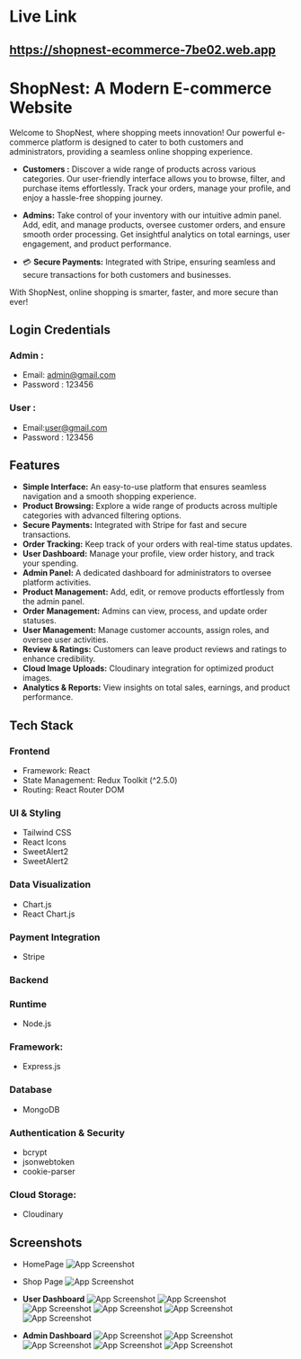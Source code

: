 
# Live Link
## https://shopnest-ecommerce-7be02.web.app




# ShopNest: A Modern E-commerce Website

Welcome to ShopNest, where shopping meets innovation! Our powerful e-commerce platform is designed to cater to both customers and administrators, providing a seamless online shopping experience.

-  **Customers :** Discover a wide range of products across various categories. Our user-friendly interface allows you to browse, filter, and purchase items effortlessly. Track your orders, manage your profile, and enjoy a hassle-free shopping journey.

- **Admins:** Take control of your inventory with our intuitive admin panel. Add, edit, and manage products, oversee customer orders, and ensure smooth order processing. Get insightful analytics on total earnings, user engagement, and product performance.

- 💳 **Secure Payments:** Integrated with Stripe, ensuring seamless and secure transactions for both customers and businesses.

With ShopNest, online shopping is smarter, faster, and more secure than ever!




## Login Credentials
### Admin :
- Email: admin@gmail.com
- Password : 123456
### User :
- Email:user@gmail.com
- Password : 123456
## Features
- **Simple Interface:** An easy-to-use platform that ensures seamless navigation and a smooth shopping experience.
- **Product Browsing:** Explore a wide range of products across multiple categories with advanced filtering options.
- **Secure Payments:** Integrated with Stripe for fast and secure transactions.
- **Order Tracking:** Keep track of your orders with real-time status updates.
- **User Dashboard:** Manage your profile, view order history, and track your spending.
- **Admin Panel:** A dedicated dashboard for administrators to oversee platform activities.
- **Product Management:** Add, edit, or remove products effortlessly from the admin panel.
- **Order Management:** Admins can view, process, and update order statuses.
- **User Management:** Manage customer accounts, assign roles, and oversee user activities.
- **Review & Ratings:** Customers can leave product reviews and ratings to enhance credibility.
- **Cloud Image Uploads:** Cloudinary integration for optimized product images.
- **Analytics & Reports:** View insights on total sales, earnings, and product performance.

## Tech Stack

### Frontend

* Framework: React 
* State Management: Redux Toolkit (^2.5.0)
* Routing: React Router DOM
### UI & Styling
* Tailwind CSS
* React Icons
* SweetAlert2
* SweetAlert2
### Data Visualization
* Chart.js
* React Chart.js
### Payment Integration
* Stripe

### Backend
### Runtime
* Node.js
### Framework:
* Express.js
### Database
* MongoDB


### Authentication & Security
* bcrypt
* jsonwebtoken
* cookie-parser
### Cloud Storage: 
* Cloudinary 
## Screenshots
- HomePage
![App Screenshot](https://i.ibb.co.com/TDNwfHZz/home-1-1.png)
- Shop Page
![App Screenshot](https://i.ibb.co.com/HD0m1tD2/shop-1.png)


- **User Dashboard**
![App Screenshot](https://i.ibb.co.com/VYQNZ84P/new-u.png)
![App Screenshot](https://i.ibb.co.com/wFmGXX4d/user-2.png)
![App Screenshot](https://i.ibb.co.com/kg2vws63/user-3.png)
![App Screenshot](https://i.ibb.co.com/ZzhYx3W0/user-4.png)
![App Screenshot](https://i.ibb.co.com/B25KwbfY/user5.png)
![App Screenshot](https://i.ibb.co.com/GQ75xczn/user-d.png)



- **Admin Dashboard**
![App Screenshot](https://i.ibb.co.com/PvVZB1Gn/new-ad.png)
![App Screenshot](https://i.ibb.co.com/k6ww69h7/admin-2.png)
![App Screenshot](https://i.ibb.co.com/1Y3c0HRj/admin-3.png)
![App Screenshot](https://i.ibb.co.com/V0XM3B3d/admin-4.png)
![App Screenshot](https://i.ibb.co.com/BVT6LM1c/admin-5.png)








